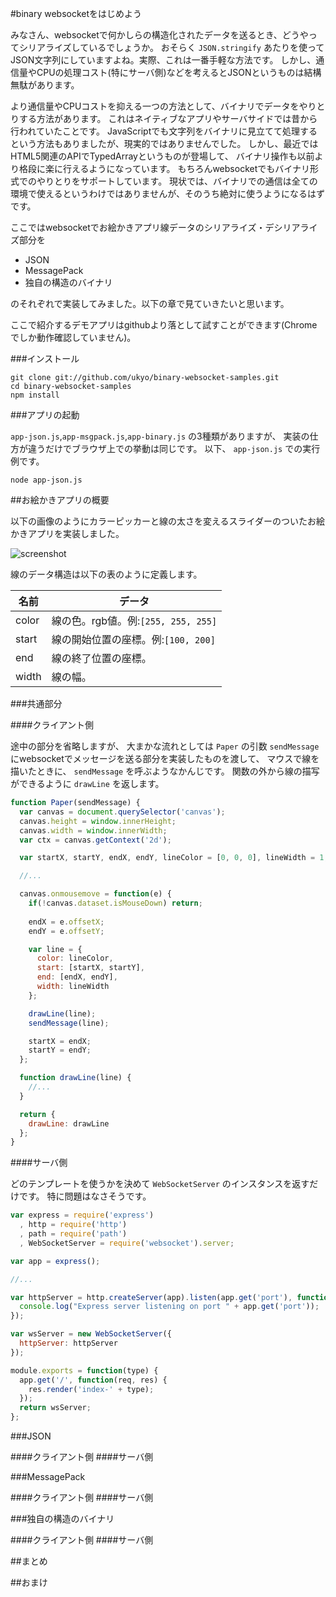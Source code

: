 #binary websocketをはじめよう

みなさん、websocketで何かしらの構造化されたデータを送るとき、どうやってシリアライズしているでしょうか。
おそらく `JSON.stringify` あたりを使ってJSON文字列にしていますよね。実際、これは一番手軽な方法です。
しかし、通信量やCPUの処理コスト(特にサーバ側)などを考えるとJSONというものは結構無駄があります。

より通信量やCPUコストを抑える一つの方法として、バイナリでデータをやりとりする方法があります。
これはネイティブなアプリやサーバサイドでは昔から行われていたことです。
JavaScriptでも文字列をバイナリに見立てて処理するという方法もありましたが、現実的ではありませんでした。
しかし、最近ではHTML5関連のAPIでTypedArrayというものが登場して、
バイナリ操作も以前より格段に楽に行えるようになっています。
もちろんwebsocketでもバイナリ形式でのやりとりをサポートしています。
現状では、バイナリでの通信は全ての環境で使えるというわけではありませんが、そのうち絶対に使うようになるはずです。

ここではwebsocketでお絵かきアプリ線データのシリアライズ・デシリアライズ部分を

* JSON
* MessagePack
* 独自の構造のバイナリ

のそれぞれで実装してみました。以下の章で見ていきたいと思います。

ここで紹介するデモアプリはgithubより落として試すことができます(Chromeでしか動作確認していません)。

###インストール

```
git clone git://github.com/ukyo/binary-websocket-samples.git
cd binary-websocket-samples
npm install
```

###アプリの起動

`app-json.js`,`app-msgpack.js`,`app-binary.js` の3種類がありますが、
実装の仕方が違うだけでブラウザ上での挙動は同じです。
以下、 `app-json.js` での実行例です。

```
node app-json.js
```

##お絵かきアプリの概要

以下の画像のようにカラーピッカーと線の太さを変えるスライダーのついたお絵かきアプリを実装しました。

![screenshot](https://raw.github.com/ukyo/binary-websocket-samples/master/image/screenshot.png)

線のデータ構造は以下の表のように定義します。

名前 | データ
-----|-------
color| 線の色。rgb値。例:`[255, 255, 255]`
start| 線の開始位置の座標。例:`[100, 200]`
end  | 線の終了位置の座標。
width| 線の幅。

###共通部分

####クライアント側

途中の部分を省略しますが、
大まかな流れとしては `Paper` の引数 `sendMessage` にwebsocketでメッセージを送る部分を実装したものを渡して、
マウスで線を描いたときに、 `sendMessage` を呼ぶようなかんじです。
関数の外から線の描写ができるように `drawLine` を返します。

```javascript
function Paper(sendMessage) {
  var canvas = document.querySelector('canvas');
  canvas.height = window.innerHeight;
  canvas.width = window.innerWidth;
  var ctx = canvas.getContext('2d');

  var startX, startY, endX, endY, lineColor = [0, 0, 0], lineWidth = 1;

  //...

  canvas.onmousemove = function(e) {
    if(!canvas.dataset.isMouseDown) return;
    
    endX = e.offsetX;
    endY = e.offsetY;

    var line = {
      color: lineColor,
      start: [startX, startY],
      end: [endX, endY],
      width: lineWidth
    };

    drawLine(line);
    sendMessage(line);

    startX = endX;
    startY = endY;
  };

  function drawLine(line) {
    //...
  }

  return {
    drawLine: drawLine
  };
}
```

####サーバ側

どのテンプレートを使うかを決めて `WebSocketServer` のインスタンスを返すだけです。
特に問題はなさそうです。

```javascript
var express = require('express')
  , http = require('http')
  , path = require('path')
  , WebSocketServer = require('websocket').server;

var app = express();

//...

var httpServer = http.createServer(app).listen(app.get('port'), function(){
  console.log("Express server listening on port " + app.get('port'));
});

var wsServer = new WebSocketServer({
  httpServer: httpServer
});

module.exports = function(type) {
  app.get('/', function(req, res) {
    res.render('index-' + type);
  });
  return wsServer;
};
```

###JSON

####クライアント側
####サーバ側

###MessagePack

####クライアント側
####サーバ側

###独自の構造のバイナリ

####クライアント側
####サーバ側

##まとめ

##おまけ
